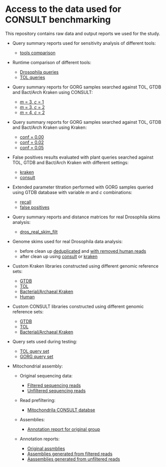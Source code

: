 # Access to the data used for CONSULT benchmarking

This repository contains raw data and output reports we used for the study.

* Query summary reports used for sensitivity analysis of different tools:
    - [tools comparison](https://github.com/noraracht/lsh_raw_data/tree/main/tools_comparison)

* Runtime comparison of different tools:
    - [Drosophila queries](https://github.com/noraracht/lsh_raw_data/tree/main/runtime/dros_queries)
    - [TOL queries](https://github.com/noraracht/lsh_raw_data/tree/main/runtime/tol_queries)

* Query summary reports for GORG samples searched against TOL, GTDB and Bact/Arch Kraken using CONSULT:
    - [*m* = 3, *c* = 1](https://github.com/noraracht/lsh_raw_data/tree/main/gorg_p3c1_consult)
    - [*m* = 3, *c* = 2](https://github.com/noraracht/lsh_raw_data/tree/main/gorg_p3c2_consult)
    - [*m* = 4, *c* = 2](https://github.com/noraracht/lsh_raw_data/tree/main/gorg_p4c2_consult)

* Query summary reports for GORG samples searched against TOL, GTDB and Bact/Arch Kraken using Kraken:
    - [conf = 0.00](https://github.com/noraracht/lsh_raw_data/tree/main/gorg_conf0.00_kraken)
    - [conf = 0.02](https://github.com/noraracht/lsh_raw_data/tree/main/gorg_conf0.02_kraken)
    - [conf = 0.05](https://github.com/noraracht/lsh_raw_data/tree/main/gorg_conf0.05_kraken)
    
* False positives results evaluated with plant queries searched against TOL, GTDB and Bact/Arch Kraken with different settings:
    - [kraken](https://github.com/noraracht/lsh_raw_data/tree/main/gorg_FP_kraken)
    - [consult](https://github.com/noraracht/lsh_raw_data/tree/main/gorg_FP_consult)
    
* Extended parameter titration performed with GORG samples queried using GTDB database with variable *m* and *c* combinations:
    - [recall](https://github.com/noraracht/lsh_raw_data/tree/main/ext_par_titr_recall)
    - [false positives](https://github.com/noraracht/lsh_raw_data/tree/main/ext_par_titr_fp)
    
* Query summary reports and distance matrices for real Drosophila skims analysis:
    - [dros_real_skim_filt](https://github.com/noraracht/lsh_raw_data/tree/main/dros_real_skim_filt)
    
* Genome skims used for real Drosophila data analysis:
    - before clean up [deduplicated](https://drive.google.com/file/d/1m6-OCLy3_tML2LsnCG50MtOZI2cfOc4-/view?usp=sharing) and [with removed human reads](https://drive.google.com/file/d/1emUYbI2xn8Uxc9SdE_LbJawD7vXUzfxF/view?usp=sharing)
    - after clean up using [consult](https://drive.google.com/file/d/1zZCA3-Kmf0X2iR-zA3uIHKimjRohPwd2/view?usp=sharing) or [kraken](https://drive.google.com/file/d/1wJmA9WzZ9zuHAysZeVQLFIzX2r-V7JPf/view?usp=sharing)

* Custom Kraken libraries constructed using different genomic reference sets:
    - [GTDB](https://drive.google.com/file/d/1hX9TykpwDsH26MRct63rzoET5aeHPolh/view?usp=sharing)
    - [TOL](https://drive.google.com/file/d/1jEOSKxjl9phZ85t23XwG57XET_7RmsiX/view?usp=sharing)
    - [Bacterial/Archaeal Kraken](https://drive.google.com/file/d/1TEadVT1KPle_ljNKvd9nV7IY6VNfjOyT/view?usp=sharing)
    - [Human](https://drive.google.com/file/d/1lnMR2sf82_7Mloj1gKac-Fxt1_0vU9Ne/view?usp=sharing)

* Custom CONSULT libraries constructed using different genomic reference sets:
    - [GTDB](https://drive.google.com/file/d/1MQJAXmZiTurumlZpvNoMLB0tKWGM_VE4/view?usp=sharing)
    - [TOL](https://drive.google.com/file/d/1sA9HFjWoU2jZ2vjd98pHVDEFRzOKMImk/view?usp=sharing)
    - [Bacterial/Archaeal Kraken](https://drive.google.com/file/d/1jeZB6b6aXl06BpPPsjM8oQA4xingJ1Dq/view?usp=sharing)
    
* Query sets used during testing:
    - [TOL query set](https://drive.google.com/file/d/1bBqU6uL1tNRmecHI052g0q7drrwybONm/view?usp=sharing)
    - [GORG query set](https://drive.google.com/file/d/1-C_ZCl2wbQk-QnGtk2z6yfLErNd_V87L/view?usp=sharing)

* Mitochondrial assembly:
    * Original sequencing data:
        - [Filtered sequencing reads](https://drive.google.com/file/d/1bBqU6uL1tNRmecHI052g0q7drrwybONm/view?usp=sharing)
        - [Unfiltered sequencing reads](https://drive.google.com/file/d/1bBqU6uL1tNRmecHI052g0q7drrwybONm/view?usp=sharing)

    * Read prefiltering:
        - [Mitochondrila CONSULT databse](https://drive.google.com/file/d/1bBqU6uL1tNRmecHI052g0q7drrwybONm/view?usp=sharing)
        
    * Assemblies:
        - [Annotation report for original group](https://drive.google.com/file/d/1-C_ZCl2wbQk-QnGtk2z6yfLErNd_V87L/view?usp=sharing)
       
    * Annotation reports:
        - [Original assmblies](https://github.com/noraracht/lsh_raw_data/tree/main/mitos_annot_original)
        - [Assemblies generated from filtered reads](https://github.com/noraracht/lsh_raw_data/tree/main/mitos_annot_filt)
        - [Aassemblies generated from unfiltered reads](https://drive.google.com/file/d/1-C_ZCl2wbQk-QnGtk2z6yfLErNd_V87L/view?usp=sharing)
    

   
    
   
<!--* Query summary reports and distance matrices used for simulation experiment with overlapping contaminants:
    - [Dros_contam_overlap_k35_conf0.0.zip](https://github.com/noraracht/kraken_raw_data/blob/master/Dros_contam_overlap_k35_conf0.0.zip)-->


<!--* Query summary reports and distance matrices used for simulation experiment with overlapping contaminants:
    - [Dros_contam_overlap_k35_conf0.0.zip](https://github.com/noraracht/kraken_raw_data/blob/master/Dros_contam_overlap_k35_conf0.0.zip)-->
    
<!--* archive:   tar -zcvf BacArcKraken_FPplants_kraken_conf0.00.tar.gz BacArcKraken_FPplants_kraken_conf0.00
      unarchive: tar -xvzf BacArcKraken_FPplants_kraken_conf0.00.tar.gz-->
